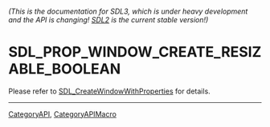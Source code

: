 ###### (This is the documentation for SDL3, which is under heavy development and the API is changing! [SDL2](https://wiki.libsdl.org/SDL2/) is the current stable version!)
# SDL_PROP_WINDOW_CREATE_RESIZABLE_BOOLEAN

Please refer to [SDL_CreateWindowWithProperties](SDL_CreateWindowWithProperties) for details.

----
[CategoryAPI](CategoryAPI), [CategoryAPIMacro](CategoryAPIMacro)

